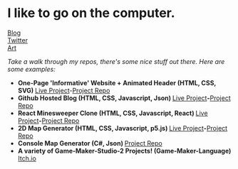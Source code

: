 
# I like to go on the computer.


<a href='https://kompjoeter.github.io/'>Blog</a><br>
<a href='https://twitter.com/KompjoeterJonk'>Twitter</a><br>
<a href='https://www.artstation.com/paniekjonk'>Art</a>

*Take a walk through my repos, there's some nice stuff out there. Here are some examples:*

  <ul>
 <li><b>One-Page 'Informative' Website + Animated Header (HTML, CSS, SVG) </b><a href="https://kompjoeter.github.io/GAS-Hand-Animation/">Live Project</a>-<a href="https://github.com/kompjoeter/GAS-Hand-Animation">Project Repo</a>
    <li><b>Github Hosted Blog (HTML, CSS, Javascript, Json) </b><a href="https://kompjoeter.github.io/Github-Hosted-Blog/">Live Project</a><b>-</b><a href="https://github.com/kompjoeter/Github-Hosted-Blog">Project Repo</a></li>
    <li><b>React Minesweeper Clone (HTML, CSS, Javascript, React) </b><a href="https://kompjoeter.github.io/React-Minesweeper/">Live Project</a><b>-</b><a href="https://github.com/kompjoeter/React-Minesweeper">Project Repo</a></li>
    <li><b>2D Map Generator (HTML, CSS, Javascript, p5.js) </b><a href="https://kompjoeter.github.io/MapGen-Gold/">Live Project</a><b>-</b><a href="https://github.com/kompjoeter/MapGen-Gold">Project Repo</a></li>
    <li><b>Console Map Generator (C#, Json) </b><a href="https://github.com/kompjoeter/MapGen-Bronze">Project Repo</a></li>
    <li><b>A variety of Game-Maker-Studio-2 Projects! (Game-Maker-Language)</b><a href="https://randatabase.itch.io/"> Itch.io</a></li>
  </ul>
